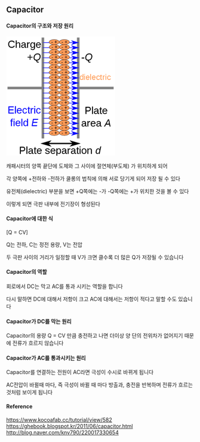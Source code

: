 ## Capacitor

#### Capacitor의 구조와 저장 원리

![Coulombs_law](./Coulombs_law_capacitor.png)

캐패시터의 양쪽 끝단에 도체와 그 사이에 절연체(부도체) 가 위치하게 되어

각 양쪽에 +전하와 -전하가 쿨롱의 법칙에 의해 서로 당기게 되어 저장 될 수 있다

유전체(dielectric) 부분을 보면 +Q쪽에는 -가 -Q쪽에는 +가 위치한 것을 볼 수 있다

이렇게 되면 극판 내부에 전기장이 형성된다

#### Capacitor에 대한 식

\[Q = CV\]

Q는 전하, C는 정전 용량, V는 전압

두 극판 사이의 거리가 일정할 때 V가 크면 클수록 더 많은 Q가 저장될 수 있습니다

#### Capacitor의 역할

회로에서 DC는 막고 AC를 통과 시키는 역할을 합니다

다시 말하면 DC에 대해서 저항이 크고 AC에 대해서는 저항이 적다고 말할 수도 있습니다

#### Capacitor가 DC를 막는 원리

Capacitor의 용량 Q = CV 만큼 충전하고 나면 더이상 양 단의 전위차가 없어지기 때문에 전류가 흐르지 않습니다

#### Capacitor가 AC를 통과시키는 원리

Capacitor를 연결하는 전원이 AC라면 극성이 수시로 바뀌게 됩니다

AC전압이 바뀔때 마다, 즉 극성이 바뀔 때 마다 방출과, 충전을 반복하며 전류가 흐르는 것처럼 보이게 됩니다

#### Reference
https://www.kocoafab.cc/tutorial/view/582
https://ghebook.blogspot.kr/2011/06/capacitor.html
http://blog.naver.com/knv790/220017330654
